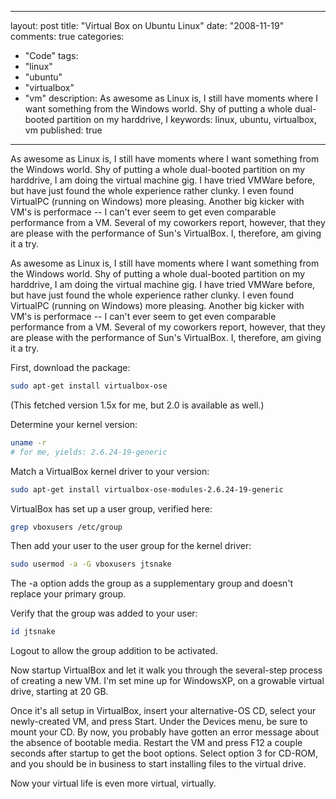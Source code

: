 
---
layout: post
title: "Virtual Box on Ubuntu Linux"
date: "2008-11-19"
comments: true
categories:
  - "Code"
tags:
  - "linux"
  - "ubuntu"
  - "virtualbox"
  - "vm"
description: As awesome as Linux is, I still have moments where I want something from the Windows world.  Shy of putting a whole dual-booted partition on my harddrive, I
keywords: linux, ubuntu, virtualbox, vm
published: true
---

As awesome as Linux is, I still have moments where I want something from the Windows world.  Shy of putting a whole dual-booted partition on my harddrive, I am doing the virtual machine gig.  I have tried VMWare before, but have just found the whole experience rather clunky.  I even found VirtualPC (running on Windows) more pleasing.  Another big kicker with VM's is performace -- I can't ever seem to get even comparable performance from a VM.  Several of my coworkers report, however, that they are please with the performance of Sun's VirtualBox.  I, therefore, am giving it a try.
<!--more-->

As awesome as Linux is, I still have moments where I want something from the Windows world.  Shy of putting a whole dual-booted partition on my harddrive, I am doing the virtual machine gig.  I have tried VMWare before, but have just found the whole experience rather clunky.  I even found VirtualPC (running on Windows) more pleasing.  Another big kicker with VM's is performace -- I can't ever seem to get even comparable performance from a VM.  Several of my coworkers report, however, that they are please with the performance of Sun's VirtualBox.  I, therefore, am giving it a try.

First, download the package:

```bash
sudo apt-get install virtualbox-ose
```

(This fetched version 1.5x for me, but 2.0 is available as well.)

Determine your kernel version:

```bash
uname -r
# for me, yields: 2.6.24-19-generic
```

Match a VirtualBox kernel driver to your version:

```bash
sudo apt-get install virtualbox-ose-modules-2.6.24-19-generic 
```

VirtualBox has set up a user group, verified here:

```bash
grep vboxusers /etc/group
```

Then add your user to the user group for the kernel driver:

```bash
sudo usermod -a -G vboxusers jtsnake
```

The -a option adds the group as a supplementary group and doesn't replace your primary group.  

Verify that the group was added to your user:

```bash
id jtsnake
```

Logout to allow the group addition to be activated.

Now startup VirtualBox and let it walk you through the several-step process of creating a new VM.  I'm set mine up for WindowsXP, on a growable virtual drive, starting at 20 GB.  

Once it's all setup in VirtualBox, insert your alternative-OS CD, select your newly-created VM, and press Start.  Under the Devices menu, be sure to mount your CD.  By now, you probably have gotten an error message about the absence of bootable media.  Restart the VM and press F12 a couple seconds after startup to get the boot options.  Select option 3 for CD-ROM, and you should be in business to start installing files to the virtual drive.

Now your virtual life is even more virtual, virtually.

  
